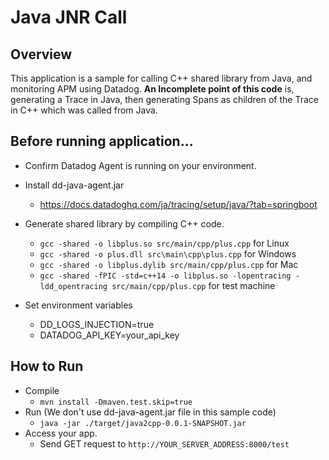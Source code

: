 # Java JNR Call

## Overview
This application is a sample for calling C++ shared library from Java, and monitoring APM using Datadog.
**An Incomplete point of this code** is, generating a Trace in Java, then generating Spans as children of the Trace in C++ which was called from Java.

## Before running application...

* Confirm Datadog Agent is running on your environment.

* Install dd-java-agent.jar
  * https://docs.datadoghq.com/ja/tracing/setup/java/?tab=springboot

* Generate shared library by compiling C++ code.
  * `gcc -shared -o libplus.so src/main/cpp/plus.cpp` for Linux
  * `gcc -shared -o plus.dll src\main\cpp\plus.cpp` for Windows
  * `gcc -shared -o libplus.dylib src/main/cpp/plus.cpp` for Mac
  * `gcc -shared -fPIC -std=c++14 -o libplus.so -lopentracing -ldd_opentracing src/main/cpp/plus.cpp` for test machine

* Set environment variables
  * DD_LOGS_INJECTION=true
  * DATADOG_API_KEY=your_api_key

## How to Run
  * Compile
    * `mvn install -Dmaven.test.skip=true`
  * Run (We don't use dd-java-agent.jar file in this sample code)
    * `java -jar ./target/java2cpp-0.0.1-SNAPSHOT.jar`
  * Access your app.
    * Send GET request to `http://YOUR_SERVER_ADDRESS:8000/test`
